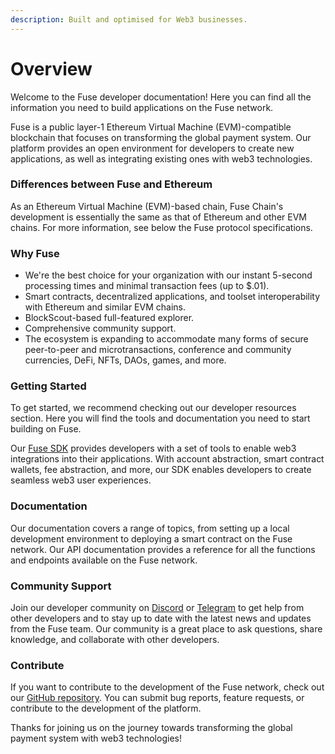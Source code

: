 ```yaml
---
description: Built and optimised for Web3 businesses.
---
```


# Overview

Welcome to the Fuse developer documentation! Here you can find all the information you need to build applications on the Fuse network.

Fuse is a public layer-1 Ethereum Virtual Machine (EVM)-compatible blockchain that focuses on transforming the global payment system. Our platform provides an open environment for developers to create new applications, as well as integrating existing ones with web3 technologies.

### Differences between Fuse and Ethereum <a href="#differences-between-gnosis-and-ethereum" id="differences-between-gnosis-and-ethereum"></a>

As an Ethereum Virtual Machine (EVM)-based chain, Fuse Chain's development is essentially the same as that of Ethereum and other EVM chains. For more information, see below the Fuse protocol specifications.

### Why Fuse

* We're the best choice for your organization with our instant 5-second processing times and minimal transaction fees (up to $.01).
* Smart contracts, decentralized applications, and toolset interoperability with Ethereum and similar EVM chains.
* BlockScout-based full-featured explorer.
* Comprehensive community support.
* The ecosystem is expanding to accommodate many forms of secure peer-to-peer and microtransactions, conference and community currencies, DeFi, NFTs, DAOs, games, and more.

### Getting Started

To get started, we recommend checking out our developer resources section. Here you will find the tools and documentation you need to start building on Fuse.

Our [Fuse SDK](fuse-sdk/) provides developers with a set of tools to enable web3 integrations into their applications. With account abstraction, smart contract wallets, fee abstraction, and more, our SDK enables developers to create seamless web3 user experiences.

### Documentation

Our documentation covers a range of topics, from setting up a local development environment to deploying a smart contract on the Fuse network. Our API documentation provides a reference for all the functions and endpoints available on the Fuse network.

### Community Support

Join our developer community on [Discord](https://discord.gg/ZxN8Zbrk) or [Telegram](https://t.me/fuseio/163566) to get help from other developers and to stay up to date with the latest news and updates from the Fuse team. Our community is a great place to ask questions, share knowledge, and collaborate with other developers.

### Contribute

If you want to contribute to the development of the Fuse network, check out our [GitHub repository](https://github.com/fuseio). You can submit bug reports, feature requests, or contribute to the development of the platform.

Thanks for joining us on the journey towards transforming the global payment system with web3 technologies!

###
